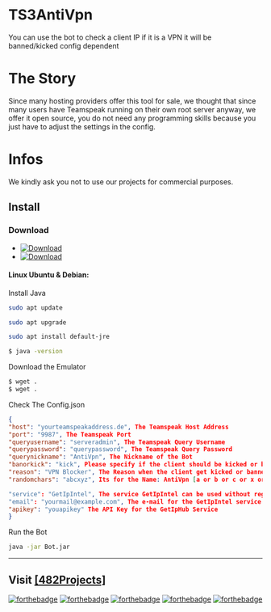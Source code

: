 # TS3AntiVpn
You can use the bot to check a client IP if it is a VPN it will be banned/kicked config dependent

# The Story
Since many hosting providers offer this tool for sale, we thought that since many users have Teamspeak running on their own root server anyway, we offer it open source, you do not need any programming skills because you just have to adjust the settings in the config. 

# Infos 

We kindly ask you not to use our projects for commercial purposes.

## Install

### Download
- [![Download](https://img.shields.io/badge/Download-latest-orange.svg)](#)
- [![Download](https://img.shields.io/badge/Download-beta-orange.svg)](#)

#### Linux **Ubuntu & Debian**:  
Install Java

```sh
sudo apt update
```
```sh
sudo apt upgrade
```
```sh
sudo apt install default-jre
```
```sh
$ java -version
```
Download the Emulator
```sh
$ wget .
$ wget .
```
Check The Config.json
```json
{
"host": "yourteamspeakaddress.de", The Teamspeak Host Address
"port": "9987", The Teamspeak Port
"queryusername": "serveradmin", The Teamspeak Query Username
"querypassword": "querypassword", The Teamspeak Query Password
"querynickname": "AntiVpn", The Nickname of the Bot
"banorkick": "kick", Please specify if the client should be kicked or banned kick or ban
"reason": "VPN Blocker", The Reason when the client get kicked or banned
"randomchars": "abcxyz", Its for the Name: AntiVpn [a or b or c or x or y orz]

"service": "GetIpIntel", The service GetIpIntel can be used without registration you only have to provide an email for the service GetIpHub you have to create an account on https://iphub.info/register and generate the API free API Token more services will follow in the next version
"email": "yourmail@example.com", The e-mail for the GetIpIntel service must be filled in if you want to use the service.
"apikey": "youapikey" The API Key for the GetIpHub Service 
}

```
Run the Bot
```sh
java -jar Bot.jar
```


---
Visit [[482Projects]](https://482-projects.com)
---
[![forthebadge](http://forthebadge.com/images/badges/60-percent-of-the-time-works-every-time.svg)](https://482-projects.com) [![forthebadge](http://forthebadge.com/images/badges/built-by-developers.svg)](https://482-projects.com) [![forthebadge](http://forthebadge.com/images/badges/built-with-love.svg)](https://482-projects.com) [![forthebadge](http://forthebadge.com/images/badges/contains-cat-gifs.svg)](https://482-projects.com) [![forthebadge](http://forthebadge.com/images/badges/made-with-java.svg)](https://482-projects.com)

